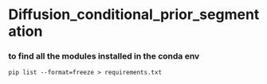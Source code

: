 # Diffusion_conditional_prior_segmentation

### to find all the modules installed in the conda env 
```
pip list --format=freeze > requirements.txt
```
